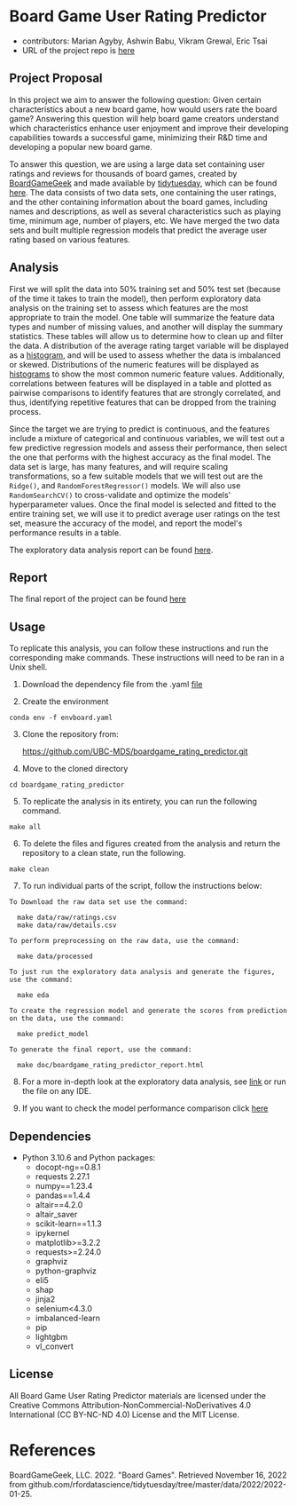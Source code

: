 # Board Game User Rating Predictor

- contributors: Marian Agyby, Ashwin Babu, Vikram Grewal, Eric Tsai
- URL of the project repo is [here](https://github.com/UBC-MDS/boardgame_rating_predictor)

## Project Proposal

In this project we aim to answer the following question: Given certain characteristics about a new board game, how would users rate the board game? Answering this question will help board game creators understand which characteristics enhance user enjoyment and improve their developing capabilities towards a successful game, minimizing their R&D time and developing a popular new board game.

To answer this question, we are using a large data set containing user ratings and reviews for thousands of board games, created by [BoardGameGeek](https://boardgamegeek.com/) and made available by [tidytuesday](https://github.com/rfordatascience/tidytuesday), which can be found [here](https://github.com/rfordatascience/tidytuesday/tree/master/data/2022/2022-01-25). The data consists of two data sets, one containing the user ratings, and the other containing information about the board games, including names and descriptions, as well as several characteristics such as playing time, minimum age, number of  players, etc. We have merged the two data sets and built multiple regression models that predict the average user rating based on various features.

## Analysis

First we will split the data into 50% training set and 50% test set (because of the time it takes to train the model), then perform exploratory data analysis on the training set to assess which features are the most appropriate to train the model. One table will summarize the feature data types and number of missing values, and another will display the summary statistics. These tables will allow us to determine how to clean up and filter the data. A distribution of the average rating target variable will be displayed as a [histogram](https://github.com/UBC-MDS/boardgame_rating_predictor/blob/main/results/rating_distribution.png), and will be used to assess whether the data is imbalanced or skewed. Distributions of the numeric features will be displayed as [histograms](https://github.com/UBC-MDS/boardgame_rating_predictor/blob/main/results/numeric_feature_distribution.png) to show the most common numeric feature values. Additionally, correlations between features will be displayed in a table and plotted as pairwise comparisons to identify features that are strongly correlated, and thus, identifying repetitive features that can be dropped from the training process.

Since the target we are trying to predict is continuous, and the features include a mixture of categorical and continuous variables, we will test out a few predictive regression models and assess their performance, then select the one that performs with the highest accuracy as the final model. The data set is large, has many features, and will require scaling transformations, so a few suitable models that we will test out are the `Ridge()`, and `RandomForestRegressor()` models. We will also use `RandomSearchCV()` to cross-validate and optimize the models' hyperparameter values. Once the final model is selected and fitted to the entire training set, we will use it to predict average user ratings on the test set, measure the accuracy of the model, and report the model's performance results in a table.

The exploratory data analysis report can be found [here](https://github.com/UBC-MDS/DSCI_522_group_10_2022/blob/main/src/boardgame_rating_eda.ipynb).


## Report

The final report of the project can be found [here](https://github.com/UBC-MDS/boardgame_rating_predictor/tree/main/doc)


## Usage
To replicate this analysis, you can follow these instructions and run the corresponding make commands. These instructions will need to be ran in a Unix shell.
  1. Download the dependency file from the .yaml [file](https://github.com/UBC-MDS/boardgame_rating_predictor/blob/main/envboard.yaml)
  
  2. Create the environment
  
  
    conda env -f envboard.yaml
  
  3. Clone the repository from:
  
  
      https://github.com/UBC-MDS/boardgame_rating_predictor.git
  
  4. Move to the cloned directory
  
  
    cd boardgame_rating_predictor
  
  5. To replicate the analysis in its entirety, you can run the following command.

    make all

  6. To delete the files and figures created from the analysis and return the repository to a clean state, run the following.

    make clean
  
  7. To run individual parts of the script, follow the instructions below:
    
    To Download the raw data set use the command:
  
      make data/raw/ratings.csv
      make data/raw/details.csv
    
    To perform preprocessing on the raw data, use the command:

      make data/processed
    
    To just run the exploratory data analysis and generate the figures, use the command:

      make eda
    
    To create the regression model and generate the scores from prediction on the data, use the command:

      make predict_model
    
    To generate the final report, use the command:

      make doc/boardgame_rating_predictor_report.html

  8. For a more in-depth look at the exploratory data analysis, see [link](https://github.com/UBC-MDS/boardgame_rating_predictor/blob/main/src/boardgame_rating_eda.ipynb) or run the file on any IDE.
  
    
  9. If you want to check the model performance comparison click [here](https://github.com/UBC-MDS/boardgame_rating_predictor/blob/main/results/model_comparison_table.csv)


## Dependencies

- Python 3.10.6 and Python packages:
    - docopt-ng==0.8.1
    - requests 2.27.1
    - numpy==1.23.4
    - pandas==1.4.4
    - altair==4.2.0
    - altair_saver
    - scikit-learn==1.1.3
    - ipykernel
    - matplotlib>=3.2.2
    - requests>=2.24.0
    - graphviz
    - python-graphviz
    - eli5
    - shap
    - jinja2
    - selenium<4.3.0
    - imbalanced-learn
    - pip
    - lightgbm
    - vl_convert

## License

All Board Game User Rating Predictor materials are licensed under the Creative Commons Attribution-NonCommercial-NoDerivatives 4.0 International (CC BY-NC-ND 4.0) License and the MIT License.

# References

BoardGameGeek, LLC. 2022. "Board Games". Retrieved November 16, 2022 from github.com/rfordatascience/tidytuesday/tree/master/data/2022/2022-01-25.